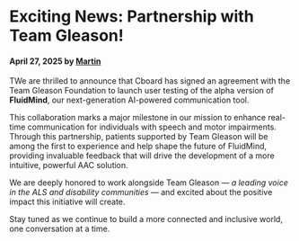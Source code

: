 # Exciting News: Partnership with Team Gleason!

#### April 27, 2025 by [Martin](https://www.linkedin.com/in/martinbedouret/)

TWe are thrilled to announce that Cboard has signed an agreement with the Team Gleason Foundation to launch user testing of the alpha version of **FluidMind**, our next-generation AI-powered communication tool.

This collaboration marks a major milestone in our mission to enhance real-time communication for individuals with speech and motor impairments. Through this partnership, patients supported by Team Gleason will be among the first to experience and help shape the future of FluidMind, providing invaluable feedback that will drive the development of a more intuitive, powerful AAC solution.

We are deeply honored to work alongside Team Gleason — *a leading voice in the ALS and disability communities* — and excited about the positive impact this initiative will create.

Stay tuned as we continue to build a more connected and inclusive world, one conversation at a time.

